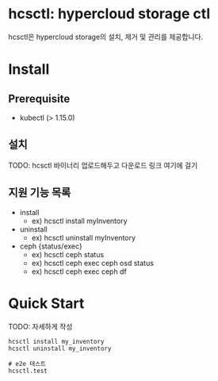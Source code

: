 # hcsctl: hypercloud storage ctl
hcsctl은 hypercloud storage의 설치, 제거 및 관리를 제공합니다.

# Install
## Prerequisite
- kubectl (> 1.15.0)

## 설치
TODO: hcsctl 바이너리 업로드해두고 다운로드 링크 여기에 걸기

## 지원 기능 목록
- install
  - ex) hcsctl install myInventory
- uninstall
  - ex) hcsctl uninstall myInventory
- ceph {status/exec}
  - ex) hcsctl ceph status
  - ex) hcsctl ceph exec ceph osd status
  - ex) hcsctl ceph exec ceph df

# Quick Start
TODO: 자세하게 작성

```shell
hcsctl install my_inventory
hcsctl uninstall my_inventory

# e2e 테스트
hcsctl.test
```
